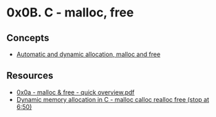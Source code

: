 # 0x0B. C - malloc, free

## Concepts

- [Automatic and dynamic allocation, malloc and free](https://alx-intranet.hbtn.io/concepts/62)

## Resources

- [0x0a - malloc & free - quick overview.pdf](https://alx-intranet.hbtn.io/rltoken/7q6RmWq86XkUhvmlhrg9bg)
- [Dynamic memory allocation in C - malloc calloc realloc free (stop at 6:50)](https://alx-intranet.hbtn.io/rltoken/pfGb2oVIYLO_1a8jtFGQYw)
